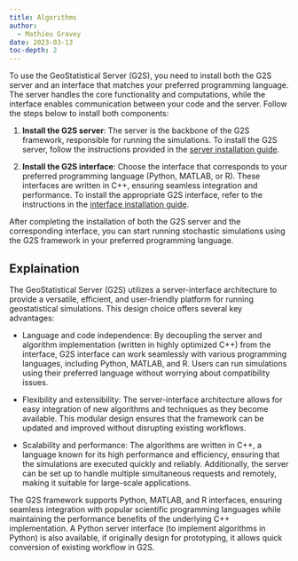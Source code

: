 ```yaml
---
title: Algorithms
author:
  - Mathieu Gravey
date: 2023-03-13
toc-depth: 2
---
```


To use the GeoStatistical Server (G2S), you need to install both the G2S server and an interface that matches your preferred programming language. The server handles the core functionality and computations, while the interface enables communication between your code and the server. Follow the steps below to install both components:

1. **Install the G2S server**: The server is the backbone of the G2S framework, responsible for running the simulations. To install the G2S server, follow the instructions provided in the [server installation guide](/Installation/InstallationOfTheServer.html).

2. **Install the G2S interface**: Choose the interface that corresponds to your preferred programming language (Python, MATLAB, or R). These interfaces are written in C++, ensuring seamless integration and performance. To install the appropriate G2S interface, refer to the instructions in the [interface installation guide](/Installation/InstallationOfInterfaces.html).

After completing the installation of both the G2S server and the corresponding interface, you can start running stochastic simulations using the G2S framework in your preferred programming language.

## Explaination

The GeoStatistical Server (G2S) utilizes a server-interface architecture to provide a versatile, efficient, and user-friendly platform for running geostatistical simulations. This design choice offers several key advantages:

- Language and code independence: By decoupling the server and algorithm implementation (written in highly optimized C++) from the interface, G2S interface can work seamlessly with various programming languages, including Python, MATLAB, and R. Users can run simulations using their preferred language without worrying about compatibility issues.

- Flexibility and extensibility: The server-interface architecture allows for easy integration of new algorithms and techniques as they become available. This modular design ensures that the framework can be updated and improved without disrupting existing workflows.

- Scalability and performance: The algorithms are written in C++, a language known for its high performance and efficiency, ensuring that the simulations are executed quickly and reliably. Additionally, the server can be set up to handle multiple simultaneous requests and remotely, making it suitable for large-scale applications.

The G2S framework supports Python, MATLAB, and R interfaces, ensuring seamless integration with popular scientific programming languages while maintaining the performance benefits of the underlying C++ implementation. A Python server interface (to implement algorithms in Python) is also available, if originally design for prototyping, it allows quick conversion of existing workflow in G2S.